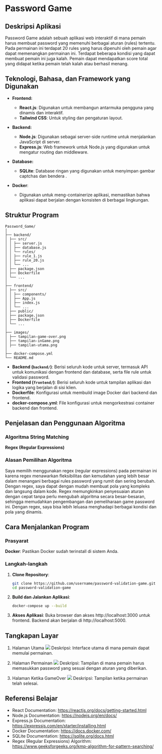 # **Password Game**

## **Deskripsi Aplikasi**

Password Game adalah sebuah aplikasi web interaktif di mana pemain harus membuat password yang memenuhi berbagai aturan (rules) tertentu. Pada permainan ini terdapat 20 rules yang harus dipenuhi oleh pemain agar dapat memenangkan permainan ini. Terdapat beberapa kondisi yang dapat membuat pemain ini juga kalah. Pemain dapat mendapatkan score total yang didapat ketika pemain telah kalah atau berhasil menang.

## **Teknologi, Bahasa, dan Framework yang Digunakan**

- **Frontend:**
  - **React.js**: Digunakan untuk membangun antarmuka pengguna yang dinamis dan interaktif.
  - **Tailwind CSS**: Untuk styling dan pengaturan layout.

- **Backend:**
  - **Node.js**: Digunakan sebagai server-side runtime untuk menjalankan JavaScript di server.
  - **Express.js**: Web framework untuk Node.js yang digunakan untuk mengatur routing dan middleware.

- **Database:**
  - **SQLite**: Database ringan yang digunakan untuk menyimpan gambar captchas dan bendera .

- **Docker**:
  - Digunakan untuk meng-containerize aplikasi, memastikan bahwa aplikasi dapat berjalan dengan konsisten di berbagai lingkungan.

## **Struktur Program**

```plaintext
Password_Game/
│ 
├── backend/
│ ├── src/
│ │ ├── server.js
│ │ ├── database.js
│ │ └── rules/
│ │ ├── rule_1.js
│ │ ├── rule_20.js
│ │ └── ...
│ ├── package.json
│ ├── Dockerfile
│ └── ...
│
├── frontend/
│ ├── src/
│ │ ├── components/
│ │ ├── App.js
│ │ ├── index.js
│ │ └── ...
│ ├── public/
│ ├── package.json
│ ├── Dockerfile
│ └── ...
│
├── images/
│ ├── tampilan-game-over.png
│ ├── tampilan-inGame.png
│ ├── tampilan-utama.png
│
├── docker-compose.yml
└── README.md
```
- **Backend (`backend/`)**: Berisi seluruh kode untuk server, termasuk API untuk komunikasi dengan frontend dan database, serta file rule untuk validasi password.
- **Frontend (`frontend/`)**: Berisi seluruh kode untuk tampilan aplikasi dan logika yang berjalan di sisi klien.
- **Dockerfile**: Konfigurasi untuk membuild image Docker dari backend dan frontend.
- **docker-compose.yml**: File konfigurasi untuk mengorkestrasi container backend dan frontend.

## **Penjelasan dan Penggunaan Algoritma**

### **Algoritma String Matching**

**Regex (Regular Expressions)**

### **Alasan Pemilihan Algoritma**

Saya memilih menggunakan regex (regular expressions) pada permainan ini karena regex menawarkan fleksibilitas dan kemudahan yang lebih besar dalam menangani berbagai rules password yang rumit dan sering berubah. Dengan regex, saya dapat dengan mudah membuat pola yang kompleks dan langsung dalam kode. Regex memungkinkan penyesuaian aturan dengan cepat tanpa perlu mengubah algoritma secara besar-besaran, sehingga memudahkan pengembangan dan pemeliharaan game password ini. Dengan regex, saya bisa lebih leluasa menghadapi berbagai kondisi dan pola yang dinamis.

## **Cara Menjalankan Program**

### **Prasyarat**

**Docker**: Pastikan Docker sudah terinstall di sistem Anda.

### **Langkah-langkah**

1. **Clone Repository**:
   ```bash
   git clone https://github.com/username/password-validation-game.git
   cd password-validation-game

2. **Build dan Jalankan Aplikasi**:
   ```bash
   docker-compose up --build
3. **Akses Aplikasi**:
   Buka browser dan akses http://localhost:3000 untuk frontend.
   Backend akan berjalan di http://localhost:5000.

## **Tangkapan Layar**
1. Halaman Utama
   <img src="images/tampilan-utama.png"> 
   Deskripsi: Interface utama di mana pemain dapat memulai permainan.

3. Halaman Permainan
   <img src="images/tampilan-inGame.png">
   Deskripsi: Tampilan di mana pemain harus memasukkan password yang sesuai dengan aturan yang diberikan.

5. Halaman Ketika GameOver
   <img src="images/tampilan-game-over.png">
   Deskripsi: Tampilan ketika permainan telah selesai.
   
## **Referensi Belajar**
- React Documentation: https://reactjs.org/docs/getting-started.html
- Node.js Documentation: https://nodejs.org/en/docs/
- Express.js Documentation: https://expressjs.com/en/starter/installing.html
- Docker Documentation: https://docs.docker.com/
- SQLite Documentation: https://sqlite.org/docs.html
- Regex (Regular Expressions) Algorithm: https://www.geeksforgeeks.org/kmp-algorithm-for-pattern-searching/
